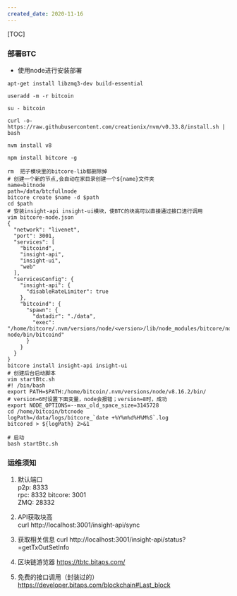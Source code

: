 ```yaml
---
created_date: 2020-11-16
---
```


[TOC]

### 部署BTC
- 使用node进行安装部署
```shell
apt-get install libzmq3-dev build-essential 

useradd -m -r bitcoin

su - bitcoin

curl -o- https://raw.githubusercontent.com/creationix/nvm/v0.33.8/install.sh | bash

nvm install v8

npm install bitcore -g

rm  把子模块里的bitcore-lib都删除掉 
# 创建一个新的节点,会自动在家目录创建一个${name}文件夹
name=bitnode
path=/data/btcfullnode
bitcore create $name -d $path
cd $path
# 安装insight-api insight-ui模块，使BTC的块高可以直接通过接口进行调用
vim bitcore-node.json
{
  "network": "livenet",
  "port": 3001,
  "services": [
    "bitcoind",
    "insight-api",
    "insight-ui",
    "web"
  ],
  "servicesConfig": {
    "insight-api": {
      "disableRateLimiter": true
    },
    "bitcoind": {
      "spawn": {
        "datadir": "./data",
        "exec": "/home/bitcore/.nvm/versions/node/<version>/lib/node_modules/bitcore/node_modules/bitcore-node/bin/bitcoind"
      }
    }
  }
}
bitcore install insight-api insight-ui
# 创建后台启动脚本
vim startBtc.sh
#! /bin/bash
export PATH=$PATH:/home/bitcoin/.nvm/versions/node/v8.16.2/bin/
# version=6时设置下面变量，node会报错；version=8时，成功
export NODE_OPTIONS=--max_old_space_size=3145728
cd /home/bitcoin/btcnode
logPath=/data/logs/bitcore_`date +%Y%m%d%H%M%S`.log
bitcored > ${logPath} 2>&1

# 启动
bash startBtc.sh
```
### 运维须知
1. 默认端口  
    p2p: 8333  
    rpc: 8332
    bitcore: 3001  
    ZMQ: 28332

2. API获取块高  
    curl http://localhost:3001/insight-api/sync

3. 获取相关信息
    curl http://localhost:3001/insight-api/status?=getTxOutSetInfo
4. 区块链游览器
  https://tbtc.bitaps.com/
5. 免费的接口调用（封装过的）
  https://developer.bitaps.com/blockchain#Last_block
